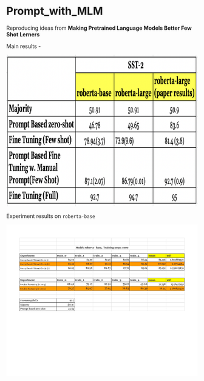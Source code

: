 # Prompt_with_MLM
Reproducing ideas from __Making Pretrained Language Models Better Few Shot Lerners__

Main results -

<img src="main_results.png"  width="600px" height="400px">

Experiment results on `roberta-base`

<img src="roberta-base-exp.jpg"  width="600px" height="400px">


                                                            
